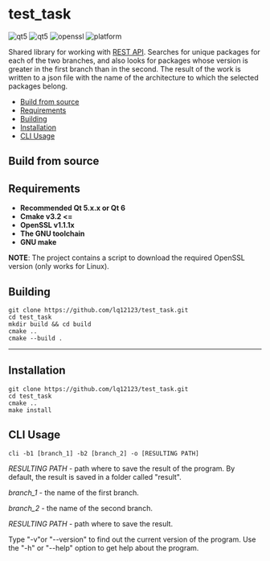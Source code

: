 # test_task
![qt5](https://img.shields.io/badge/QT-5.15.2-brightgreen) ![qt5](https://img.shields.io/badge/QT-6-brightgreen) ![openssl](https://img.shields.io/badge/OpenSSL-1.1.1x-brightgreen) ![platform](https://img.shields.io/badge/platform-linux-orange)

Shared library for working with [REST API](https://rdb.altlinux.org/api/). Searches for unique packages for each of the two branches, and also looks for packages whose version is greater in the first branch than in the second. The result of the work is written to a json file with the name of the architecture to which the selected packages belong.

- [Build from source](#build-from-source)
- [Requirements](#requirements)
- [Building](#building)
- [Installation](#installation)
- [CLI Usage](#cli-usage)
    
## Build from source
## Requirements
+ **Recommended Qt 5.x.x or Qt 6**
+ **Cmake v3.2 <=**
+ **OpenSSL v1.1.1x**
+ **The GNU toolchain**
+ **GNU make**

**NOTE**: The project contains a script to download the required OpenSSL version (only works for Linux).
## Building
	git clone https://github.com/lq12123/test_task.git
	cd test_task
	mkdir build && cd build
	cmake ..
	cmake --build .
___
## Installation
	git clone https://github.com/lq12123/test_task.git
	cd test_task
	cmake ..
	make install
## CLI Usage
	cli -b1 [branch_1] -b2 [branch_2] -o [RESULTING PATH]
*RESULTING PATH* - path where to save the result of the program. By default, the result is saved in a folder called "result".

*branch_1* - the name of the first branch.

*branch_2* - the name of the second branch.

*RESULTING PATH* - path where to save the result.

Type "-v"or "--version" to find out the current version of the program. Use the "-h" or "--help" option to get help about the program.
